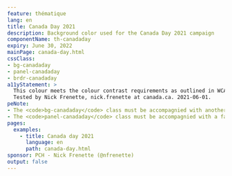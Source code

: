 ```yaml
---
feature: thématique
lang: en
title: Canada Day 2021
description: Background color used for the Canada Day 2021 campaign
componentName: th-canadaday
expiry: June 30, 2022
mainPage: canada-day.html
cssClass:
- bg-canadaday
- panel-canadaday
- brdr-canadaday
a11yStatement: >
  This colour meets the colour contrast requirements as outlined in WCAG 2.0 AA Success Criterion 1.4.3: Contrast (Minimum).
  Tested by Nick Frenette, nick.frenette at canada.ca. 2021-06-01.
peNote:
- The <code>bg-canadaday</code> class must be accompagnied with another dark contrast background colour such as <code>bg-dark</code>
- The <code>panel-canadaday</code> class must be accompagnied with a fall back color such as <code>panel-default</code>
pages:
  examples:
    - title: Canada day 2021
      language: en
      path: canada-day.html
sponsor: PCH - Nick Frenette (@nfrenette)
output: false
---
```

